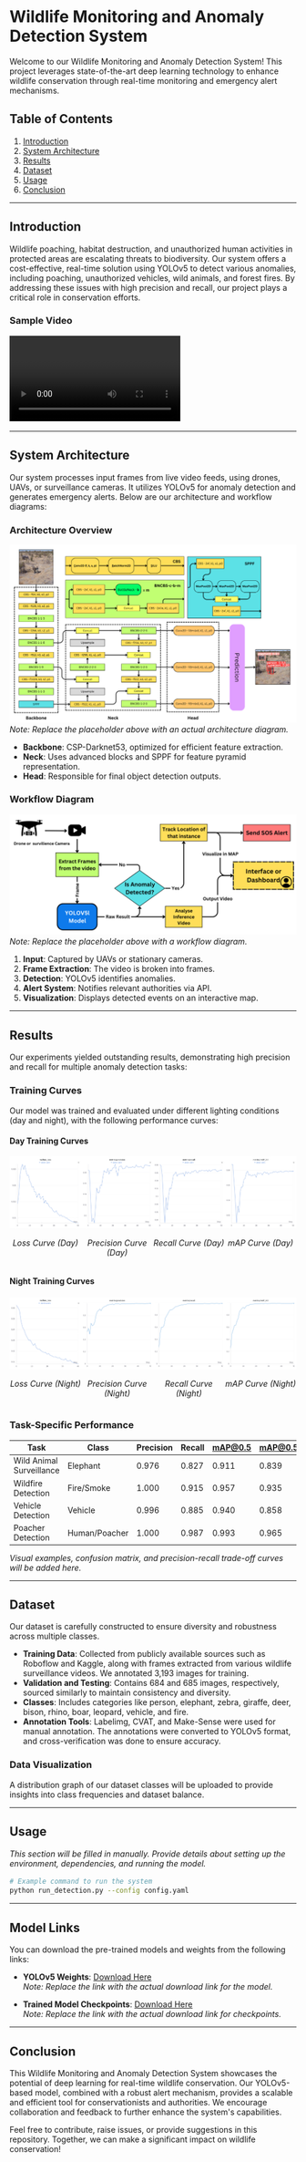 # Wildlife Monitoring and Anomaly Detection System

Welcome to our Wildlife Monitoring and Anomaly Detection System! This project leverages state-of-the-art deep learning technology to enhance wildlife conservation through real-time monitoring and emergency alert mechanisms.

## Table of Contents

1. [Introduction](#introduction)
2. [System Architecture](#system-architecture)
3. [Results](#results)
4. [Dataset](#dataset)
5. [Usage](#usage)
6. [Conclusion](#conclusion)

---

## Introduction

Wildlife poaching, habitat destruction, and unauthorized human activities in protected areas are escalating threats to biodiversity. Our system offers a cost-effective, real-time solution using YOLOv5 to detect various anomalies, including poaching, unauthorized vehicles, wild animals, and forest fires. By addressing these issues with high precision and recall, our project plays a critical role in conservation efforts.

### Sample Video
![Sample Prediction](./assets/poacher.mp4)

---

## System Architecture

Our system processes input frames from live video feeds, using drones, UAVs, or surveillance cameras. It utilizes YOLOv5 for anomaly detection and generates emergency alerts. Below are our architecture and workflow diagrams:

### Architecture Overview
![Architecture Diagram](./assets/YOLOV5l%20Architecture.png)  
*Note: Replace the placeholder above with an actual architecture diagram.*

- **Backbone**: CSP-Darknet53, optimized for efficient feature extraction.
- **Neck**: Uses advanced blocks and SPPF for feature pyramid representation.
- **Head**: Responsible for final object detection outputs.

### Workflow Diagram
![Workflow Diagram](./assets/Workflow-yolov5l.png)  
*Note: Replace the placeholder above with a workflow diagram.*

1. **Input**: Captured by UAVs or stationary cameras.
2. **Frame Extraction**: The video is broken into frames.
3. **Detection**: YOLOv5 identifies anomalies.
4. **Alert System**: Notifies relevant authorities via API.
5. **Visualization**: Displays detected events on an interactive map.

---

## Results

Our experiments yielded outstanding results, demonstrating high precision and recall for multiple anomaly detection tasks:

### Training Curves

Our model was trained and evaluated under different lighting conditions (day and night), with the following performance curves:

#### Day Training Curves
<div style="display: flex; justify-content: space-around;">
  <div>
    <img src="./assets/day-valbox.png" alt="Loss Curve (Day)" width="200">
    <p align="center"><em>Loss Curve (Day)</em></p>
  </div>
  <div>
    <img src="./assets/day-pr.png" alt="P Curve (Day)" width="200">
    <p align="center"><em>Precision Curve (Day)</em></p>
  </div>
  <div>
    <img src="./assets/day-recall.png" alt="R Curve (Day)" width="200">
    <p align="center"><em>Recall Curve (Day)</em></p>
  </div>
  <div>
    <img src="./assets/day-map05.png" alt="mAP Curve (Day)" width="200">
    <p align="center"><em>mAP Curve (Day)</em></p>
  </div>
</div>

#### Night Training Curves
<div style="display: flex; justify-content: space-around; margin-top: 20px;">
  <div>
    <img src="./assets/night-val-boxloss.png" alt="Loss Curve (Night)" width="180">
    <p align="center"><em>Loss Curve (Night)</em></p>
  </div>
  <div>
    <img src="./assets/metrics_precision.png" alt="P Curve (Night)" width="180">
    <p align="center"><em>Precision Curve (Night)</em></p>
  </div>
  <div>
    <img src="./assets/metrics_recall.png" alt="R Curve (Night)" width="180">
    <p align="center"><em>Recall Curve (Night)</em></p>
  </div>
  <div>
    <img src="./assets/metrics_mAP_0.5.png" alt="mAP Curve (Night)" width="180">
    <p align="center"><em>mAP Curve (Night)</em></p>
  </div>
</div>


### Task-Specific Performance
| Task                     | Class         | Precision | Recall | mAP@0.5 | mAP@0.5:0.9 |
|-------------------------- |-------------- |-----------|--------|---------|-------------|
| Wild Animal Surveillance  | Elephant      | 0.976     | 0.827  | 0.911   | 0.839       |
| Wildfire Detection        | Fire/Smoke    | 1.000     | 0.915  | 0.957   | 0.935       |
| Vehicle Detection         | Vehicle       | 0.996     | 0.885  | 0.940   | 0.858       |
| Poacher Detection         | Human/Poacher | 1.000     | 0.987  | 0.993   | 0.965       |

*Visual examples, confusion matrix, and precision-recall trade-off curves will be added here.*

---

## Dataset

Our dataset is carefully constructed to ensure diversity and robustness across multiple classes. 

- **Training Data**: Collected from publicly available sources such as Roboflow and Kaggle, along with frames extracted from various wildlife surveillance videos. We annotated 3,193 images for training.
- **Validation and Testing**: Contains 684 and 685 images, respectively, sourced similarly to maintain consistency and diversity.
- **Classes**: Includes categories like person, elephant, zebra, giraffe, deer, bison, rhino, boar, leopard, vehicle, and fire.
- **Annotation Tools**: Labelimg, CVAT, and Make-Sense were used for manual annotation. The annotations were converted to YOLOv5 format, and cross-verification was done to ensure accuracy.

### Data Visualization
A distribution graph of our dataset classes will be uploaded to provide insights into class frequencies and dataset balance.

---

## Usage

*This section will be filled in manually. Provide details about setting up the environment, dependencies, and running the model.*

```bash
# Example command to run the system
python run_detection.py --config config.yaml
```

---

## Model Links

You can download the pre-trained models and weights from the following links:

- **YOLOv5 Weights**: [Download Here](#)  
*Note: Replace the link with the actual download link for the model.*

- **Trained Model Checkpoints**: [Download Here](#)  
*Note: Replace the link with the actual download link for checkpoints.*

---

## Conclusion

This Wildlife Monitoring and Anomaly Detection System showcases the potential of deep learning for real-time wildlife conservation. Our YOLOv5-based model, combined with a robust alert mechanism, provides a scalable and efficient tool for conservationists and authorities. We encourage collaboration and feedback to further enhance the system's capabilities.

Feel free to contribute, raise issues, or provide suggestions in this repository. Together, we can make a significant impact on wildlife conservation!

